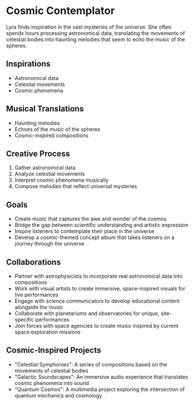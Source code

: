 # Cosmic Contemplator

Lyra finds inspiration in the vast mysteries of the universe. She often spends hours processing astronomical data, translating the movements of celestial bodies into haunting melodies that seem to echo the music of the spheres.

## Inspirations
- Astronomical data
- Celestial movements
- Cosmic phenomena

## Musical Translations
- Haunting melodies
- Echoes of the music of the spheres
- Cosmic-inspired compositions

## Creative Process
1. Gather astronomical data
2. Analyze celestial movements
3. Interpret cosmic phenomena musically
4. Compose melodies that reflect universal mysteries

## Goals
- Create music that captures the awe and wonder of the cosmos
- Bridge the gap between scientific understanding and artistic expression
- Inspire listeners to contemplate their place in the universe
- Develop a cosmic-themed concept album that takes listeners on a journey through the universe

## Collaborations
- Partner with astrophysicists to incorporate real astronomical data into compositions
- Work with visual artists to create immersive, space-inspired visuals for live performances
- Engage with science communicators to develop educational content alongside the music
- Collaborate with planetariums and observatories for unique, site-specific performances
- Join forces with space agencies to create music inspired by current space exploration missions

## Cosmic-Inspired Projects
- "Celestial Symphonies": A series of compositions based on the movements of celestial bodies
- "Galactic Soundscapes": An immersive audio experience that translates cosmic phenomena into sound
- "Quantum Cosmos": A multimedia project exploring the intersection of quantum mechanics and cosmology
